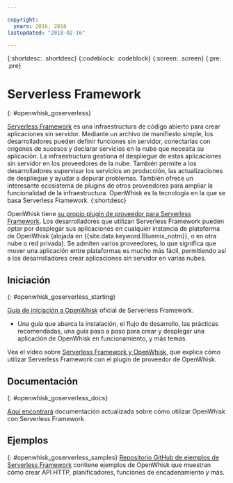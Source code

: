 ```yaml
---

copyright:
  years: 2016, 2018
lastupdated: "2018-02-16"

---
```


{:shortdesc: .shortdesc}
{:codeblock: .codeblock}
{:screen: .screen}
{:pre: .pre}

# Serverless Framework
{: #openwhisk_goserverless}

[Serverless Framework](https://serverless.com/) es una infraestructura de código abierto para crear aplicaciones sin servidor. Mediante un archivo de manifiesto simple, los desarrolladores pueden definir funciones sin servidor, conectarlas con orígenes de sucesos y declarar servicios en la nube que necesita su aplicación. La infraestructura gestiona el despliegue de estas aplicaciones sin servidor en los proveedores de la nube. También permite a los desarrolladores supervisar los servicios en producción, las actualizaciones de despliegue y ayudar a depurar problemas. También ofrece un interesante ecosistema de plugins de otros proveedores para ampliar la funcionalidad de la infraestructura. OpenWhisk es la tecnología en la que se basa Serverless Framework.
{:shortdesc}

OpenWhisk tiene [su propio plugin de proveedor para Serverless Framework](https://github.com/serverless/serverless-openwhisk). Los desarrolladores que utilizan Serverless Framework pueden optar por desplegar sus aplicaciones en cualquier instancia de plataforma de OpenWhisk (alojada en {{site.data.keyword.Bluemix_notm}}, o en otra nube o red privada). Se admiten varios proveedores, lo que significa que mover una aplicación entre plataformas es mucho más fácil, permitiendo así a los desarrolladores crear aplicaciones sin servidor en varias nubes.

## Iniciación
{: #openwhisk_goserverless_starting}

[Guía de iniciación a OpenWhisk](https://serverless.com/framework/docs/providers/openwhisk/guide/intro/) oficial de Serverless Framework.
* Una guía que abarca la instalación, el flujo de desarrollo, las prácticas recomendadas, una guía paso a paso para crear y desplegar una aplicación de OpenWhisk en funcionamiento, y más temas.

Vea el vídeo sobre [Serverless Framework y OpenWhisk](https://youtu.be/GJY10W98Itc), que explica cómo utilizar Serverless Framework con el plugin de proveedor de OpenWhisk.

## Documentación
{: #openwhisk_goserverless_docs}

[Aquí encontrará](https://serverless.com/framework/docs/providers/openwhisk/) documentación actualizada sobre cómo utilizar OpenWhisk con Serverless Framework.

## Ejemplos
{: #openwhisk_goserverless_samples}
[Repositorio GitHub de ejemplos de Serverless Framework](https://github.com/serverless/examples) contiene ejemplos de OpenWhisk que muestran cómo crear API HTTP, planificadores, funciones de encadenamiento y más.
